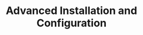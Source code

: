 ---
title: Advanced Installation and Configuration
linkTitle: Advanced
weight: 50
description: >
  This section contains advanced installation and configuration guides for the Armory Scale Agent for Spinnaker and Kubernetes.
---
